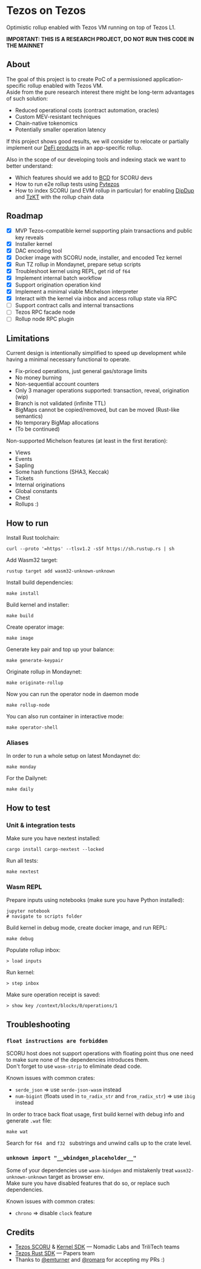 # Tezos on Tezos

Optimistic rollup enabled with Tezos VM running on top of Tezos L1.

**IMPORTANT: THIS IS A RESEARCH PROJECT, DO NOT RUN THIS CODE IN THE MAINNET**

## About

The goal of this project is to create PoC of a permissioned application-specific rollup enabled with Tezos VM.  
Aside from the pure research interest there might be long-term advantages of such solution:
* Reduced operational costs (contract automation, oracles)
* Custom MEV-resistant techniques
* Chain-native tokenomics
* Potentially smaller operation latency

If this project shows good results, we will consider to relocate or partially implement our [DeFi products](https://bakingbad.dev/) in an app-specific rollup.

Also in the scope of our developing tools and indexing stack we want to better understand:
* Which features should we add to [BCD](https://better-call.dev) for SCORU devs
* How to run e2e rollup tests using [Pytezos](https://pytezos.org)
* How to index SCORU (and EVM rollup in particular) for enabling [DipDup](https://dipdup.io) and [TzKT](https://tzkt.io) with the rollup chain data

## Roadmap

- [x] MVP Tezos-compatible kernel supporting plain transactions and public key reveals
- [x] Installer kernel
- [x] DAC encoding tool
- [x] Docker image with SCORU node, installer, and encoded Tez kernel
- [x] Run TZ rollup in Mondaynet, prepare setup scripts
- [x] Troubleshoot kernel using REPL, get rid of `f64`
- [x] Implement internal batch workflow
- [x] Support origination operation kind
- [x] Implement a minimal viable Michelson interpreter
- [x] Interact with the kernel via inbox and access rollup state via RPC
- [ ] Support contract calls and internal transactions
- [ ] Tezos RPC facade node
- [ ] Rollup node RPC plugin

## Limitations

Current design is intentionally simplified to speed up development while having a minimal necessary functional to operate.
* Fix-priced operations, just general gas/storage limits
* No money burning
* Non-sequential account counters
* Only 3 manager operations supported: transaction, reveal, origination (wip)
* Branch is not validated (infinite TTL)
* BigMaps cannot be copied/removed, but can be moved (Rust-like semantics)
* No temporary BigMap allocations
* (To be continued)

Non-supported Michelson features (at least in the first iteration):
* Views
* Events
* Sapling
* Some hash functions (SHA3, Keccak)
* Tickets
* Internal originations
* Global constants
* Chest
* Rollups :)

## How to run

Install Rust toolchain:
```
curl --proto '=https' --tlsv1.2 -sSf https://sh.rustup.rs | sh
```

Add Wasm32 target:
```
rustup target add wasm32-unknown-unknown
```

Install build dependencies:
```
make install
```

Build kernel and installer:
```
make build
```

Create operator image:
```
make image
```

Generate key pair and top up your balance:
```
make generate-keypair
```

Originate rollup in Mondaynet:
```
make originate-rollup
```

Now you can run the operator node in daemon mode
```
make rollup-node
```

You can also run container in interactive mode:
```
make operator-shell
```

### Aliases

In order to run a whole setup on latest Mondaynet do:
```
make monday
```

For the Dailynet:
```
make daily
```

## How to test

### Unit & integration tests

Make sure you have nextest installed:
```
cargo install cargo-nextest --locked
```

Run all tests:
```
make nextest
```

### Wasm REPL

Prepare inputs using notebooks (make sure you have Python installed):
```
jupyter notebook
# navigate to scripts folder
```

Build kernel in debug mode, create docker image, and run REPL:
```
make debug
```

Populate rollup inbox:
```
> load inputs
```

Run kernel:
```
> step inbox
```

Make sure operation receipt is saved:
```
> show key /context/blocks/0/operations/1
```

## Troubleshooting

### `float instructions are forbidden`

SCORU host does not support operations with floating point thus one need to make sure none of the dependencies introduces them.  
Don't forget to use `wasm-strip` to eliminate dead code.  

Known issues with common crates:
- `serde_json` => use `serde-json-wasm` instead
- `num-bigint` (floats used in `to_radix_str` and `from_radix_str`) => use `ibig` instead

In order to trace back float usage, first build kernel with debug info and generate `.wat` file:
```
make wat
```

Search for `f64 ` and `f32 ` substrings and unwind calls up to the crate level.

### `unknown import "__wbindgen_placeholder__"`

Some of your dependencies use `wasm-bindgen` and mistakenly treat `wasm32-unknown-unknown` target as browser env.  
Make sure you have disabled features that do so, or replace such dependencies.

Known issues with common crates:
- `chrono` => disable `clock` feature

## Credits

* [Tezos SCORU](https://gitlab.com/tezos/tezos) & [Kernel SDK](https://gitlab.com/tezos/kernel) — Nomadic Labs and TriliTech teams
* [Tezos Rust SDK](https://github.com/airgap-it/tezos-rust-sdk) — Papers team
* Thanks to [@emturner](https://github.com/emturner) and [@romarq](https://github.com/romarq) for accepting my PRs :)